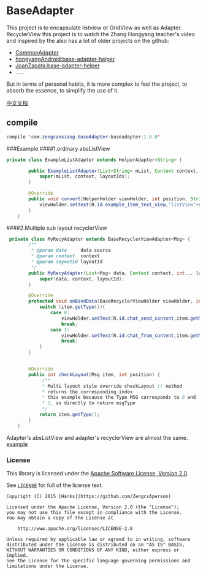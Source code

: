 # BaseAdapter
This project is to encapsulate listview or GridView as well as Adapter. RecyclerView this project is to watch the Zhang Hongyang teacher's video and inspired by the also has a lot of older projects on the github:
<ul>
  <li><a href="https://github.com/tianzhijiexian/CommonAdapter">CommonAdapter</a></li>
  <li><a href="https://github.com/hongyangAndroid/base-adapter-helper">hongyangAndroid:base-adapter-helper</a></li>
  <li><a href="https://github.com/JoanZapata/base-adapter-helper">JoanZapata:base-adapter-helper</a></li>
  <li>.....</li>
</ul>
But in terms of personal habits, it is more complex to feel the project, to absorb the essence, to simplify the use of it.

[中文文档][1]

## compile
```java
compile 'com.zengcanxiang.baseAdapter:baseadapter:1.0.0'
```   
###Example
####1.ordinary absListView
```java
private class ExampleListAdapter extends HelperAdapter<String> {

        public ExampleListAdapter(List<String> mList, Context context, int... layoutIds) {
            super(mList, context, layoutIds);
        }

        @Override
        public void convert(HelperHolder viewHolder, int position, String s) {
            viewHolder.setText(R.id.example_item_text_view,"listView"+s);
        }
    }
```
####2.Multiple sub layout recyclerView
```java
 private class MyRecyAdapter extends BaseRecyclerViewAdapter<Msg> {
        /**
         * @param data     data source
         * @param context  context
         * @param layoutId layoutId
         */
        public MyRecyAdapter(List<Msg> data, Context context, int... layoutId) {
            super(data, context, layoutId);
        }

        @Override
        protected void onBindData(BaseRecyclerViewHolder viewHolder, int position, Msg item) {
            switch (item.getType()){
                case 0:
                    viewHolder.setText(R.id.chat_send_content,item.getMsg());
                    break;
                case 1:
                    viewHolder.setText(R.id.chat_from_content,item.getMsg());
                    break;
            }
        }


        @Override
        public int checkLayout(Msg item, int position) {
             /**
             * Multi layout style override checkLayout () method
             * returns the corresponding index
             * this example because the Type MSG corresponds to 0 and 
             * 1, so directly to return msgType
             */
            return item.getType();
        }
    }
```
Adapter's absListView and adapter's recyclerView are almost the same.
<a href="https://github.com/zengcanxiang/BaseAdapter/tree/master/BaseAdapter/app">example</a>

### License

This library is licensed under the [Apache Software License, Version 2.0](http://www.apache.org/licenses/LICENSE-2.0).

See [`LICENSE`](LICENSE) for full of the license text.

    Copyright (C) 2015 [Hanks](https://github.com/ZengcxAperson)

    Licensed under the Apache License, Version 2.0 (the "License");
    you may not use this file except in compliance with the License.
    You may obtain a copy of the License at

        http://www.apache.org/licenses/LICENSE-2.0

    Unless required by applicable law or agreed to in writing, software
    distributed under the License is distributed on an "AS IS" BASIS,
    WITHOUT WARRANTIES OR CONDITIONS OF ANY KIND, either express or implied.
    See the License for the specific language governing permissions and
    limitations under the License.


  [1]: https://github.com/zengcanxiang/BaseAdapter/blob/master/README-cn
